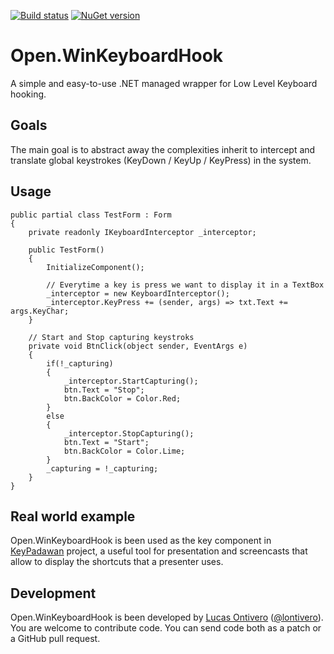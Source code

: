[![Build status](https://ci.appveyor.com/api/projects/status/lvi07odtaoeeohe3)](https://ci.appveyor.com/project/lontivero/open-winkeyboardhook) [![NuGet version](https://badge.fury.io/nu/Open.WinKeyboardHook.svg)](http://badge.fury.io/nu/Open.WinKeyboardHook)

Open.WinKeyboardHook
====================

A simple and easy-to-use .NET managed wrapper for Low Level Keyboard hooking.

Goals
-----
The main goal is to abstract away the complexities inherit to intercept and translate global keystrokes (KeyDown / KeyUp / KeyPress) in the system. 


Usage
-----

    public partial class TestForm : Form
    {
        private readonly IKeyboardInterceptor _interceptor;

        public TestForm()
        {
            InitializeComponent();

            // Everytime a key is press we want to display it in a TextBox
            _interceptor = new KeyboardInterceptor();
            _interceptor.KeyPress += (sender, args) => txt.Text += args.KeyChar;
        }

        // Start and Stop capturing keystroks
        private void BtnClick(object sender, EventArgs e)
        {
            if(!_capturing)
            {
                _interceptor.StartCapturing();
                btn.Text = "Stop";
                btn.BackColor = Color.Red;
            }
            else
            {
                _interceptor.StopCapturing();
                btn.Text = "Start";
                btn.BackColor = Color.Lime;
            }
            _capturing = !_capturing;
        }
    }

Real world example
------------------
Open.WinKeyboardHook is been used as the key component in [KeyPadawan](https://github.com/lontivero/KeyPadawan) project, a useful tool for presentation and screencasts that allow to display the shortcuts that a presenter uses.


Development
-----------
Open.WinKeyboardHook is been developed by [Lucas Ontivero](http://geeks.ms/blogs/lontivero) ([@lontivero](http://twitter.com/lontivero)). You are welcome to contribute code. You can send code both as a patch or a GitHub pull request.

 

